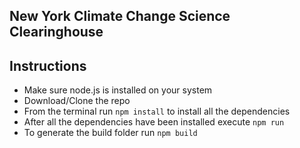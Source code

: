 ## New York Climate Change Science Clearinghouse

## Instructions

* Make sure node.js is installed on your system
* Download/Clone the repo
* From the terminal run `npm install` to install all the dependencies
* After all the dependencies have been installed execute `npm run`
* To generate the build folder run `npm build`
